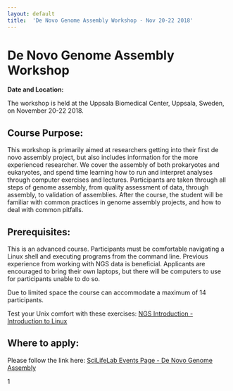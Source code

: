 ```yaml
---
layout: default
title:  'De Novo Genome Assembly Workshop - Nov 20-22 2018'
---
```


# De Novo Genome Assembly Workshop

**Date and Location:**

The workshop is held at the Uppsala Biomedical Center, Uppsala, Sweden, on November 20-22 2018.

## Course Purpose:

This workshop is primarily aimed at researchers getting into their first de novo assembly project, but
also includes information for the more experienced researcher. We cover the assembly of both prokaryotes
and eukaryotes, and spend time learning how to run and interpret analyses through computer exercises
and lectures. Participants are taken through all steps of genome assembly, from quality assessment of
data, through assembly, to validation of assemblies. After the course, the student will be familiar
with common practices in genome assembly projects, and how to deal with common pitfalls.

## Prerequisites:

This is an advanced course. Participants must be comfortable navigating a Linux shell and executing 
programs from the command line. Previous experience from working with NGS data is beneficial. Applicants 
are encouraged to bring their own laptops, but there will be computers to use for participants unable to do so.

Due to limited space the course can accommodate a maximum of 14 participants.

Test your Unix comfort with these exercises: [NGS Introduction - Introduction to Linux](https://scilifelab.github.io/courses/ngsintro/1809/labs/linux-intro)

## Where to apply:

Please follow the link here: [SciLifeLab Events Page - De Novo Genome Assembly](https://www.scilifelab.se/events/de-novo-genome-assembly/)



1
